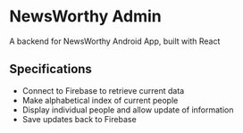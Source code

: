 # NewsWorthy Admin

A backend for NewsWorthy Android App, built with React

## Specifications
* Connect to Firebase to retrieve current data
* Make alphabetical index of current people
* Display individual people and allow update of information
* Save updates back to Firebase
